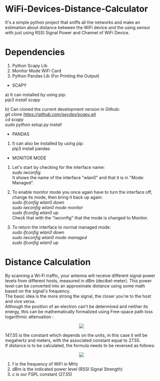 # WiFi-Devices-Distance-Calculator

It's a simple python project that sniffs all the networks and make an estimation about distance between the WiFi device and the using sensor with just using RSSI Signal Power and Channel of WiFi Device.

# Dependencies
  1) Python Scapy Lib
  2) Monitor Mode WiFi Card
  3) Python Pandas Lib (For Printing the Output)

* SCAPY

a) It can installed by using pip:   
    			*pip3 install scapy*
  
b) Can cloned the current development version in Github:  
		*git clone https://github.com/secdev/scapy.git  
		cd scapy  
		sudo python setup.py install*
  	
* PANDAS

1) It can also be installed by using pip:  
		pip3 install pandas
  
* MONITOR MODE

1) Let's start by checking for the interface name:  
		*sudo iwconfig*  
It shows the name of the interface "wlan0" and that it is in "Mode: Managed".

2) To enable monitor mode you once again have to turn the interface off, change its mode, then bring it back up again:  
		*sudo ifconfig wlan0 down  
		sudo iwconfig wlan0 mode monitor  
		sudo ifconfig wlan0 up*  
Check that with the "iwconfig" that the mode is changed to Monitor.

3) To return the interface to normal managed mode:  
		*sudo ifconfig wlan0 down  
		sudo iwconfig wlan0 mode managed  
		sudo ifconfig wlan0 up*  
  
# Distance Calculation
  
By scanning a Wi-Fi traffic, your antenna will receive different signal power levels from different hosts, measured in dBm (decibel-meter). This power level can be converted into an approximate distance using some math based on the signal's frequency.  
The basic idea is the more strong the signal, the closer you're to the host and vice versa.  
Although the position of an electron can't be determined and neither its energy, this can be mathematically formalized using Free-space path loss logarithmic attenuation :


<p align="center">

  <img src="https://user-images.githubusercontent.com/56837694/130437467-2463bac2-7050-4a91-b3c2-571fca651fbe.png">

</p>


147.55 is the constant which depends on the units, in this case it will be megahertz and meters, with the associated constant equal to 27.55.  
If distance is to be calculated, the formula needs to be reversed as follows: 

<p align="center">

  <img src="https://user-images.githubusercontent.com/56837694/130411977-644661da-b291-454c-91ee-a6b3aca36df2.png">

</p>


1) f is the frequency of WiFi in MHz
2) dBm is the indicated power level (RSSI Signal Strength)
3) c is our FSPL constant (27.55)

